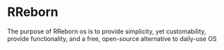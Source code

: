 # RReborn
The purpose of RReborn os is to provide simplicity, yet customability, provide functionality, and a free, open-source alternative to daily-use OS
